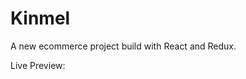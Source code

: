 # Kinmel
A new ecommerce project build with React and Redux.


Live Preview: <a href="https://kinmel/netlify.app"></a>

